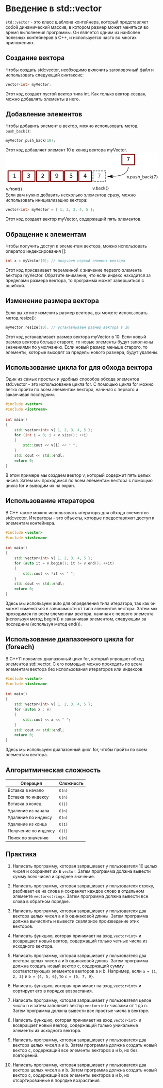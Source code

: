 # Введение в std::vector

`std::vector` - это класс шаблона контейнера, который представляет собой динамический массив, в котором размер может меняться во время выполнения программы. Он является одним из наиболее полезных контейнеров в C++, и используется часто во многих приложениях.
## Создание вектора

Чтобы создать std::vector, необходимо включить заголовочный файл <vector> и использовать следующий синтаксис:

```cpp
vector<int> myVector;
```
Этот код создает пустой вектор типа int. Как только вектор создан, можно добавлять элементы в него.

## Добавление элементов

Чтобы добавить элемент в вектор, можно использовать метод `push_back()`:

```cpp
myVector.push_back(10);
```
Этот код добавляет элемент 10 в конец вектора myVector. 
<br>
<img src="09aowmJDzhBlOn0-n.webp">
<br>
Если вам нужно добавить несколько элементов сразу, можно использовать инициализацию вектора:


```cpp
vector<int> myVector = { 1, 2, 3, 4, 5 };
```
Этот код создает вектор myVector, содержащий пять элементов.

## Обращение к элементам

Чтобы получить доступ к элементам вектора, можно использовать оператор индексирования []:

```cpp
int x = myVector[0]; // получаем первый элемент вектора
```
Этот код присваивает переменной x значение первого элемента вектора myVector. Обратите внимание, что если индекс находится за пределами размера вектора, то программа может завершиться с ошибкой.

## Изменение размера вектора

Если вы хотите изменить размер вектора, вы можете использовать метод resize():

```cpp
myVector.resize(10); // устанавливаем размер вектора в 10
```
Этот код устанавливает размер вектора myVector в 10. Если новый размер вектора больше старого, то новые элементы будут заполнены значениями по умолчанию. Если новый размер меньше старого, то элементы, которые выходят за пределы нового размера, будут удалены.

## Использование цикла for для обхода вектора

Один из самых простых и удобных способов обхода элементов std::vector - это использование цикла for. С помощью цикла for можно легко пройти по всем элементам вектора, начиная с первого и заканчивая последним.

```c++
#include <vector>
#include <iostream>

int main()
{
    std::vector<int> v{ 1, 2, 3, 4, 5 };
    for (int i = 0; i < v.size(); ++i)
    {
        std::cout << v[i] << " ";
    }
    std::cout << std::endl;
    return 0;
}
```
В этом примере мы создаем вектор v, который содержит пять целых чисел. Затем мы проходимся по всем элементам вектора с помощью цикла for и выводим их на экран.
## Использование итераторов

В C++ также можно использовать итераторы для обхода элементов std::vector. Итераторы - это объекты, которые предоставляют доступ к элементам контейнера.

```c++
#include <vector>
#include <iostream>

int main()
{
    std::vector<int> v{ 1, 2, 3, 4, 5 };
    for (auto it = v.begin(); it != v.end(); ++it)
    {
        std::cout << *it << " ";
    }
    std::cout << std::endl;
    return 0;
}
```
Здесь мы используем auto для определения типа итератора, так как он может изменяться в зависимости от типа элементов вектора. Затем мы проходимся по всем элементам вектора, начиная с первого элемента (используя метод begin()) и заканчивая элементом, следующим за последним (используя метод end()).
## Использование диапазонного цикла for (foreach)

В C++11 появился диапазонный цикл for, который упрощает обход элементов std::vector. С его помощью можно проходить по всем элементам вектора без использования итераторов или индексов.

```c++
#include <vector>
#include <iostream>

int main()
{
    std::vector<int> v{ 1, 2, 3, 4, 5 };
    for (auto& x : v)
    {
        std::cout << x << " ";
    }
    std::cout << std::endl;
    return 0;
}
```
Здесь мы используем диапазонный цикл for, чтобы пройти по всем элементам вектора.

## Алгоритмическая сложность

| Операция             | Сложность       |
|----------------------|-----------------|
| Вставка в начало     |          `O(n)` |
| Вставка по индексу   |          `O(n)` |
| Вставка в конец      |          `O(1)` |
| Удаление из начала   |          `O(n)` |
| Удаление по индексу  |          `O(n)` |
| Удаление из конца    |          `O(1)` |
| Получение по индексу |          `O(1)` |
| Поиск по значению    |          `O(n)` |

## Практика
1. Написать программу, которая запрашивает у пользователя 10 целых чисел и сохраняет их в `vector`. Затем программа должна вывести сумму всех чисел и среднее значение.

2. Написать программу, которая запрашивает у пользователя строку, разбивает ее на слова и сохраняет каждое слово в отдельном элементе `vector<string>`. Затем программа должна вывести все слова в обратном порядке.

3. Написать программу, которая запрашивает у пользователя два вектора целых чисел a и b одинаковой длины. Затем программа должна вычислить и вывести скалярное произведение этих векторов.

4. Написать функцию, которая принимает на вход `vector<int>` и возвращает новый вектор, содержащий только четные числа из исходного вектора.

5. Написать программу, которая запрашивает у пользователя два вектора целых чисел a и b одинаковой длины. Затем программа должна создать новый вектор c, содержащий сумму соответствующих элементов векторов a и b. Например, если `a = {1, 2, 3}` и `b = {4, 5, 6}`, то `c = {5, 7, 9}`.

6. Написать функцию, которая принимает на вход `vector<int>` и сортирует его в порядке возрастания.

7. Написать программу, которая запрашивает у пользователя целое число n и затем заполняет вектор `vector<int>` числами от 1 до n. Затем программа должна вывести все простые числа в векторе.

8. Написать функцию, которая принимает на вход `vector<int>` и возвращает новый вектор, содержащий только уникальные элементы из исходного вектора.

9. Написать программу, которая запрашивает у пользователя два вектора целых чисел a и b. Затем программа должна создать новый вектор c, содержащий все элементы векторов a и b, но без повторений.

10. Написать программу, которая запрашивает у пользователя два вектора целых чисел a и b. Затем программа должна создать новый вектор c, содержащий все элементы векторов a и b, но отсортированные в порядке возрастания.